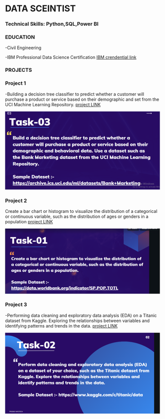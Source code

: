 # DATA SCEINTIST

### Technical Skills: Python,SQL,Power BI

### EDUCATION
   -Civil Engineering
   
   -IBM Professional Data Science Certification
    [IBM crendential link](https://www.coursera.org/account/accomplishments/professional-cert/G9HBKRDTY3T3)

### PROJECTS

  ### Project 1
  -Building a decision tree classifier to predict whether a customer will purchase a product or service based on their demographic and set from the UCI Machine Learning Repository. 
   [project LINK](https://github.com/kerimo2323/PRODIGY_DS_03.git)
   
   ![Decision tree](/assets/Decision_Tree.png)
   
  ### Project 2
  Create a bar chart or histogram to visualize the distribution of a categorical or continuous variable, such as the distribution of ages or genders in a population
   [project LINK](https://github.com/kerimo2323/PRODIGY_DS_01.git)
   
   ![Visualization](/assets/histogram.png)
   
  ### Project 3
   -Performing data cleaning and exploratory data analysis (EDA) on a Titanic dataset from Kaggle. Exploring the relationships between variables and identifying patterns and trends in the data.
   [project LINK](https://github.com/kerimo2323/TASK-PRODIGY_DS_02.git)
   
   ![EDA from kaggle](/assets/EDAkaggle.png)
  

